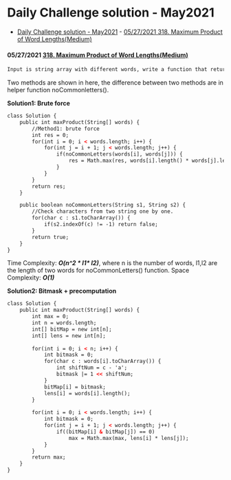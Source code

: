   # Daily Challenge solution - May2021

<!-- GFM-TOC -->
- [Daily Challenge solution - May2021](#daily-challenge-solution---may2021)
      - [05/27/2021 318. Maximum Product of Word Lengths(Medium)](#05272021-318-maximum-product-of-word-lengthsmedium)
<!-- GFM-TOC -->


#### 05/27/2021 [318. Maximum Product of Word Lengths(Medium)](https://leetcode.com/problems/maximum-product-of-word-lengths/)

```html
Input is string array with different words, write a function that return the maximum value of length(word[i]) * length(word[j]) where the two words do not share common letters.
```

Two methods are shown in here, the difference between two methods are in helper function noCommonletters().

**Solution1: Brute force**

```html
class Solution {
    public int maxProduct(String[] words) {
        //Method1: brute force
        int res = 0;
        for(int i = 0; i < words.length; i++) {
            for(int j = i + 1; j < words.length; j++) {
                if(noCommonLetters(words[i], words[j])) {
                    res = Math.max(res, words[i].length() * words[j].length());
                }
            }
        }
        return res;
    }

    public boolean noCommonLetters(String s1, String s2) {
        //Check characters from two string one by one.
        for(char c : s1.toCharArray()) {
            if(s2.indexOf(c) != -1) return false;
        }
        return true;
    }
}
```
Time Complexity: **_O(n^2 \* l1\* l2)_**, where n is the number of words, l1,l2 are the length of two words for noCommonLetters() function.
Space Complexity: **_O(1)_**

**Solution2: Bitmask + precomputation**

```html
class Solution {
    public int maxProduct(String[] words) {
        int max = 0;
        int n = words.length;
        int[] bitMap = new int[n];
        int[] lens = new int[n];
        
        for(int i = 0; i < n; i++) {
            int bitmask = 0;
            for(char c : words[i].toCharArray()) {
                int shiftNum = c - 'a';
                bitmask |= 1 << shiftNum;
            }
            bitMap[i] = bitmask;
            lens[i] = words[i].length();
        }
        
        for(int i = 0; i < words.length; i++) {
            int bitmask = 0;
            for(int j = i + 1; j < words.length; j++) {
                if((bitMap[i] & bitMap[j]) == 0)
                    max = Math.max(max, lens[i] * lens[j]);
            }
        }
        return max;
    }
}
```
